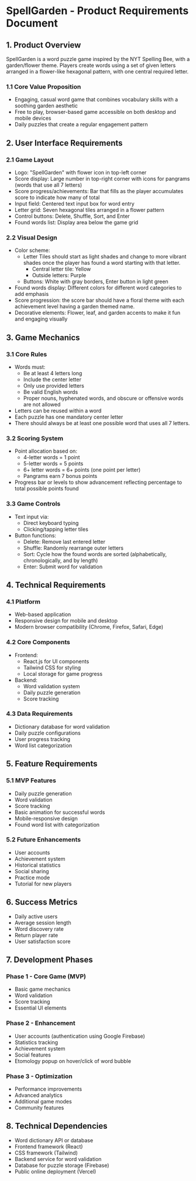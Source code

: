 # SpellGarden - Product Requirements Document

## 1\. Product Overview

SpellGarden is a word puzzle game inspired by the NYT Spelling Bee, with a garden/flower theme. Players create words using a set of given letters arranged in a flower-like hexagonal pattern, with one central required letter.

### 1.1 Core Value Proposition

- Engaging, casual word game that combines vocabulary skills with a soothing garden aesthetic
- Free to play, browser-based game accessible on both desktop and mobile devices
- Daily puzzles that create a regular engagement pattern

## 2\. User Interface Requirements

### 2.1 Game Layout

- Logo: "SpellGarden" with flower icon in top-left corner
- Score display: Large number in top-right corner with icons for pangrams (words that use all 7 letters)
- Score progress/achievements: Bar that fills as the player accumulates score to indicate how many of total
- Input field: Centered text input box for word entry
- Letter grid: Seven hexagonal tiles arranged in a flower pattern
- Control buttons: Delete, Shuffle, Sort, and Enter
- Found words list: Display area below the game grid

### 2.2 Visual Design

- Color scheme:
    - Letter Tiles should start as light shades and change to more vibrant shades once the player has found a word starting with that letter.
        - Central letter tile: Yellow
        - Outside letters: Purple
    - Buttons: White with gray borders, Enter button in light green
- Found words display: Different colors for different word categories to add emphasis
- Score progression: the score bar should have a floral theme with each achievement level having a garden themed name.
- Decorative elements: Flower, leaf, and garden accents to make it fun and engaging visually

## 3\. Game Mechanics

### 3.1 Core Rules

- Words must:
    - Be at least 4 letters long
    - Include the center letter
    - Only use provided letters
    - Be valid English words
    - Proper nouns, hyphenated words, and obscure or offensive words are not allowed
- Letters can be reused within a word
- Each puzzle has one mandatory center letter
- There should always be at least one possible word that uses all 7 letters.

### 3.2 Scoring System

- Point allocation based on:
    - 4-letter words = 1 point
    - 5-letter words = 5 points
    - 6+ letter words = 6+ points (one point per letter)
    - Pangrams earn 7 bonus points
- Progress bar or levels to show advancement reflecting percentage to total possible points found

### 3.3 Game Controls

- Text input via:
    - Direct keyboard typing
    - Clicking/tapping letter tiles
- Button functions:
    - Delete: Remove last entered letter
    - Shuffle: Randomly rearrange outer letters
    - Sort: Cycle how the found words are sorted (alphabetically, chronologically, and by length)
    - Enter: Submit word for validation

## 4\. Technical Requirements

### 4.1 Platform

- Web-based application
- Responsive design for mobile and desktop
- Modern browser compatibility (Chrome, Firefox, Safari, Edge)

### 4.2 Core Components

- Frontend:
    - React.js for UI components
    - Tailwind CSS for styling
    - Local storage for game progress
- Backend:
    - Word validation system
    - Daily puzzle generation
    - Score tracking

### 4.3 Data Requirements

- Dictionary database for word validation
- Daily puzzle configurations
- User progress tracking
- Word list categorization

## 5\. Feature Requirements

### 5.1 MVP Features

- Daily puzzle generation
- Word validation
- Score tracking
- Basic animation for successful words
- Mobile-responsive design
- Found word list with categorization

### 5.2 Future Enhancements

- User accounts
- Achievement system
- Historical statistics
- Social sharing
- Practice mode
- Tutorial for new players

## 6\. Success Metrics

- Daily active users
- Average session length
- Word discovery rate
- Return player rate
- User satisfaction score

## 7\. Development Phases

### Phase 1 - Core Game (MVP)

- Basic game mechanics
- Word validation
- Score tracking
- Essential UI elements

### Phase 2 - Enhancement

- User accounts (authentication using Google Firebase)
- Statistics tracking
- Achievement system
- Social features
- Etomology popup on hover/click of word bubble

### Phase 3 - Optimization

- Performance improvements
- Advanced analytics
- Additional game modes
- Community features

## 8\. Technical Dependencies

- Word dictionary API or database
- Frontend framework (React)
- CSS framework (Tailwind)
- Backend service for word validation
- Database for puzzle storage (Firebase)
- Public online deployment (Vercel)